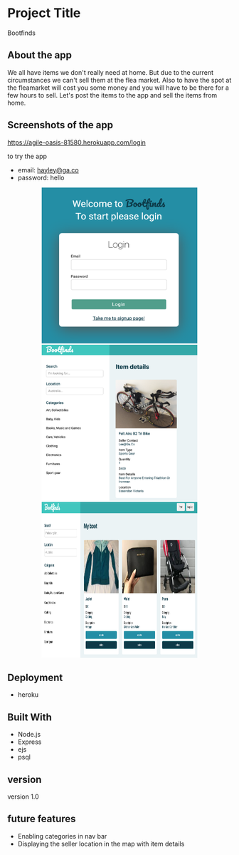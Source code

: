 # Project Title

Bootfinds

## About the app

We all have items we don't really need at home. But due to the current circumstances we can't sell them at the flea market. 
Also to have the spot at the fleamarket will cost you some money and you will have to be there for a few hours to sell. 
Let's post the items to the app and sell the items from home.

## Screenshots of the app
https://agile-oasis-81580.herokuapp.com/login

to try the app
- email: hayley@ga.co
- password: hello

<p align="center">
    <img src="./public/login.png" width="350" height="350">
    <img src="./public/item_details.png" width="350" height="350">
    <img src="./public/myboot.png" width="350" height="350">
</p>

## Deployment

* heroku

## Built With

* Node.js
* Express
* ejs
* psql

## version

version 1.0

## future features

* Enabling categories in nav bar 
* Displaying the seller location in the map with item details
